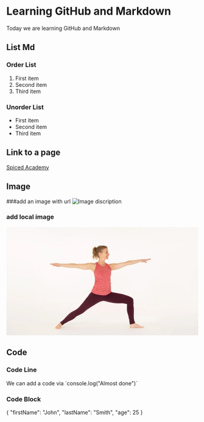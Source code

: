 # Learning GitHub and Markdown
Today we are learning GitHub and Markdown

## List Md 
### Order List
1. First item
2. Second item
3. Third item

### Unorder List
- First item
- Second item
- Third item

## Link to a page
[Spiced Academy](https://www.spiced-academy.com)

## Image

###add an image with url
![Image discription](https://www.ekhartyoga.com/media/images/articles/content/Warrior-2-yoga-pose-Virabhadrasana-II-Ekhart-Yoga.jpg)

### add local image
![warrrior2](./warrior2.jpeg)

## Code
### Code Line 
We can add a code via ´console.log("Almost done")´

### Code Block
{
  "firstName": "John",
  "lastName": "Smith",
  "age": 25
}


